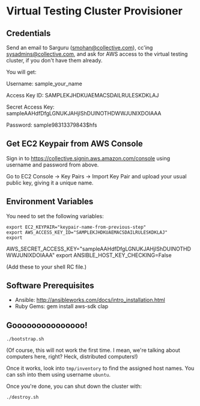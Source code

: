 # Virtual Testing Cluster Provisioner

## Credentials

Send an email to Sarguru (smohan@collective.com), cc'ing
sysadmins@collective.com, and ask for AWS access to the virtual
testing cluster, if you don't have them already.

You will get:

Username:
sample_your_name

Access Key ID:
SAMPLEKJHDKUAEMACSDAILRULESKDKLAJ

Secret Access Key:
sampleAAHdfDfgLGNUKJAHjIShDUINOTHDWWJUNIXDOIAAA

Password:
sample98313379843$hfs

## Get EC2 Keypair from AWS Console

Sign in to https://collective.signin.aws.amazon.com/console using
username and password from above.

Go to EC2 Console -> Key Pairs -> Import Key Pair and upload your
usual public key, giving it a unique name.

## Environment Variables

You need to set the following variables:

    export EC2_KEYPAIR="keypair-name-from-previous-step"
    export AWS_ACCESS_KEY_ID="SAMPLEKJHDKUAEMACSDAILRULESKDKLAJ"
    export
AWS_SECRET_ACCESS_KEY="sampleAAHdfDfgLGNUKJAHjIShDUINOTHDWWJUNIXDOIAAA"
    export ANSIBLE_HOST_KEY_CHECKING=False

(Add these to your shell RC file.)

## Software Prerequisites

- Ansible: http://ansibleworks.com/docs/intro_installation.html
- Ruby Gems: gem install aws-sdk clap

## Gooooooooooooooo!

    ./bootstrap.sh

(Of course, this will not work the first time.  I mean, we're talking
about computers here, right?  Heck, distributed computers!)

Once it works, look into `tmp/inventory` to find the assigned host
names.  You can ssh into them using username `ubuntu`.

Once you're done, you can shut down the cluster with:

    ./destroy.sh
